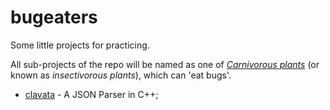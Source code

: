 # bugeaters
Some little projects for practicing.

All sub-projects of the repo will be named as one of [*Carnivorous plants*](https://zh.wikipedia.org/wiki/%E9%A3%9F%E8%99%AB%E6%A4%8D%E7%89%A9) (or known as *insectivorous plants*), which can 'eat bugs'.

- [clavata](https://github.com/nagisatk/bugeaters/tree/master/clavata) - A JSON Parser in C++;